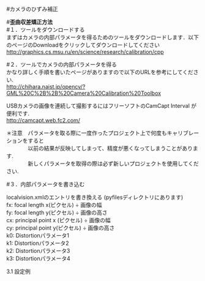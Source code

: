 #カメラのひずみ補正    

#**歪曲収差矯正方法**  
#１．ツールをダウンロードする  
まずはカメラの内部パラメータを得るためのツールをダウンロードします．以下のページのDownloadをクリックしてダウンロードしてください  
<http://graphics.cs.msu.ru/en/science/research/calibration/cpp>  
  

#２．ツールでカメラの内部パラメータを得る  
かなり詳しく手順を書いたページがありますので以下のURLを参考にしてください.  
<http://chihara.naist.jp/opencv/?GML%20C%2B%2B%20Camera%20Calibration%20Toolbox>  
  
USBカメラの画像を連続して撮影するにはフリーソフトのCamCapt Interval が便利です.  
<http://camcapt.web.fc2.com/>  
  
＊注意　パラメータを取る際に一度作ったプロジェクト上で何度もキャリブレーションをすると  
　　　　以前の結果が反映してしまって、精度が悪くなってしまうことがあります.  
　　　　新しくパラメータを取得の際は必ず新しいプロジェクトを使用してください.  
  
#３．内部パラメータを書き込む　　
  
localvision.xmlのエントリを書き換える (pyfilesディレクトリにあります)  
fx: focal length x(ピクセル) ÷ 画像の幅  
fy: focal length y(ピクセル) ÷ 画像の高さ  
cx: principal point x (ピクセル) ÷ 画像の幅  
cy: principal point y(ピクセル) ÷ 画像の高さ  
k0: Distortionパラメータ1  
k1: Distortionパラメータ2  
k2: Distortionパラメータ3  
k3: Distortionパラメータ4  
  
  
3.1 設定例  




